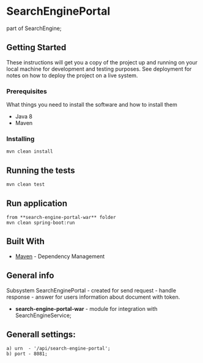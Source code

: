 # SearchEnginePortal
part of SearchEngine;

## Getting Started

These instructions will get you a copy of the project up and running on your local machine for development and testing purposes. See deployment for notes on how to deploy the project on a live system.

### Prerequisites

What things you need to install the software and how to install them
* Java 8
* Maven

### Installing
    mvn clean install
    
## Running the tests
    mvn clean test
    
## Run application
    from **search-engine-portal-war** folder
    mvn clean spring-boot:run
    
## Built With
* [Maven](https://maven.apache.org/) - Dependency Management

## General info
Subsystem SearchEnginePortal - created for send request - handle response - answer for users information about document with token.

- **search-engine-portal-war**  - module for integration with SearchEngineService; 

## Generall settings:
    a) urn  - '/api/search-engine-portal';
    b) port - 8081;
